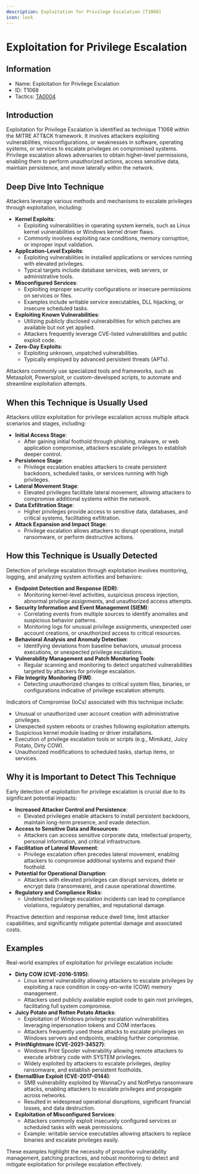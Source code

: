```yaml
---
description: Exploitation for Privilege Escalation [T1068]
icon: lock
---
```


# Exploitation for Privilege Escalation

## Information

- Name: Exploitation for Privilege Escalation
- ID: T1068
- Tactics: [TA0004](../TA0004/TA0004.md)

## Introduction

Exploitation for Privilege Escalation is identified as technique T1068 within the MITRE ATT\&CK framework. It involves attackers exploiting vulnerabilities, misconfigurations, or weaknesses in software, operating systems, or services to escalate privileges on compromised systems. Privilege escalation allows adversaries to obtain higher-level permissions, enabling them to perform unauthorized actions, access sensitive data, maintain persistence, and move laterally within the network.

## Deep Dive Into Technique

Attackers leverage various methods and mechanisms to escalate privileges through exploitation, including:

- **Kernel Exploits**:
  - Exploiting vulnerabilities in operating system kernels, such as Linux kernel vulnerabilities or Windows kernel driver flaws.
  - Commonly involves exploiting race conditions, memory corruption, or improper input validation.
- **Application-Level Exploits**:
  - Exploiting vulnerabilities in installed applications or services running with elevated privileges.
  - Typical targets include database services, web servers, or administrative tools.
- **Misconfigured Services**:
  - Exploiting improper security configurations or insecure permissions on services or files.
  - Examples include writable service executables, DLL hijacking, or insecure scheduled tasks.
- **Exploiting Known Vulnerabilities**:
  - Utilizing publicly disclosed vulnerabilities for which patches are available but not yet applied.
  - Attackers frequently leverage CVE-listed vulnerabilities and public exploit code.
- **Zero-Day Exploits**:
  - Exploiting unknown, unpatched vulnerabilities.
  - Typically employed by advanced persistent threats (APTs).

Attackers commonly use specialized tools and frameworks, such as Metasploit, Powersploit, or custom-developed scripts, to automate and streamline exploitation attempts.

## When this Technique is Usually Used

Attackers utilize exploitation for privilege escalation across multiple attack scenarios and stages, including:

- **Initial Access Stage**:
  - After gaining initial foothold through phishing, malware, or web application compromise, attackers escalate privileges to establish deeper control.
- **Persistence Stage**:
  - Privilege escalation enables attackers to create persistent backdoors, scheduled tasks, or services running with high privileges.
- **Lateral Movement Stage**:
  - Elevated privileges facilitate lateral movement, allowing attackers to compromise additional systems within the network.
- **Data Exfiltration Stage**:
  - Higher privileges provide access to sensitive data, databases, and critical systems, facilitating exfiltration.
- **Attack Expansion and Impact Stage**:
  - Privilege escalation allows attackers to disrupt operations, install ransomware, or perform destructive actions.

## How this Technique is Usually Detected

Detection of privilege escalation through exploitation involves monitoring, logging, and analyzing system activities and behaviors:

- **Endpoint Detection and Response (EDR)**:
  - Monitoring kernel-level activities, suspicious process injection, abnormal privilege assignments, and unauthorized access attempts.
- **Security Information and Event Management (SIEM)**:
  - Correlating events from multiple sources to identify anomalies and suspicious behavior patterns.
  - Monitoring logs for unusual privilege assignments, unexpected user account creations, or unauthorized access to critical resources.
- **Behavioral Analysis and Anomaly Detection**:
  - Identifying deviations from baseline behaviors, unusual process executions, or unexpected privilege escalations.
- **Vulnerability Management and Patch Monitoring Tools**:
  - Regular scanning and monitoring to detect unpatched vulnerabilities targeted by attackers for privilege escalation.
- **File Integrity Monitoring (FIM)**:
  - Detecting unauthorized changes to critical system files, binaries, or configurations indicative of privilege escalation attempts.

Indicators of Compromise (IoCs) associated with this technique include:

- Unusual or unauthorized user account creation with administrative privileges.
- Unexpected system reboots or crashes following exploitation attempts.
- Suspicious kernel module loading or driver installations.
- Execution of privilege escalation tools or scripts (e.g., Mimikatz, Juicy Potato, Dirty COW).
- Unauthorized modifications to scheduled tasks, startup items, or services.

## Why it is Important to Detect This Technique

Early detection of exploitation for privilege escalation is crucial due to its significant potential impacts:

- **Increased Attacker Control and Persistence**:
  - Elevated privileges enable attackers to install persistent backdoors, maintain long-term presence, and evade detection.
- **Access to Sensitive Data and Resources**:
  - Attackers can access sensitive corporate data, intellectual property, personal information, and critical infrastructure.
- **Facilitation of Lateral Movement**:
  - Privilege escalation often precedes lateral movement, enabling attackers to compromise additional systems and expand their foothold.
- **Potential for Operational Disruption**:
  - Attackers with elevated privileges can disrupt services, delete or encrypt data (ransomware), and cause operational downtime.
- **Regulatory and Compliance Risks**:
  - Undetected privilege escalation incidents can lead to compliance violations, regulatory penalties, and reputational damage.

Proactive detection and response reduce dwell time, limit attacker capabilities, and significantly mitigate potential damage and associated costs.

## Examples

Real-world examples of exploitation for privilege escalation include:

- **Dirty COW (CVE-2016-5195)**:
  - Linux kernel vulnerability allowing attackers to escalate privileges by exploiting a race condition in copy-on-write (COW) memory management.
  - Attackers used publicly available exploit code to gain root privileges, facilitating full system compromise.
- **Juicy Potato and Rotten Potato Attacks**:
  - Exploitation of Windows privilege escalation vulnerabilities leveraging impersonation tokens and COM interfaces.
  - Attackers frequently used these attacks to escalate privileges on Windows servers and endpoints, enabling further compromise.
- **PrintNightmare (CVE-2021-34527)**:
  - Windows Print Spooler vulnerability allowing remote attackers to execute arbitrary code with SYSTEM privileges.
  - Widely exploited by attackers to escalate privileges, deploy ransomware, and establish persistent footholds.
- **EternalBlue Exploit (CVE-2017-0144)**:
  - SMB vulnerability exploited by WannaCry and NotPetya ransomware attacks, enabling attackers to escalate privileges and propagate across networks.
  - Resulted in widespread operational disruptions, significant financial losses, and data destruction.
- **Exploitation of Misconfigured Services**:
  - Attackers commonly exploit insecurely configured services or scheduled tasks with weak permissions.
  - Example: writable service executables allowing attackers to replace binaries and escalate privileges easily.

These examples highlight the necessity of proactive vulnerability management, patching practices, and robust monitoring to detect and mitigate exploitation for privilege escalation effectively.

